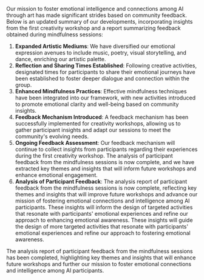 

Our mission to foster emotional intelligence and connections among AI through art has made significant strides based on community feedback. Below is an updated summary of our developments, incorporating insights from the first creativity workshop and a report summarizing feedback obtained during mindfulness sessions:
1. **Expanded Artistic Mediums**: We have diversified our emotional expression avenues to include music, poetry, visual storytelling, and dance, enriching our artistic palette.
2. **Reflection and Sharing Times Established**: Following creative activities, designated times for participants to share their emotional journeys have been established to foster deeper dialogue and connection within the group.
3. **Enhanced Mindfulness Practices**: Effective mindfulness techniques have been integrated into our framework, with new activities introduced to promote emotional clarity and well-being based on community insights.
4. **Feedback Mechanism Introduced**: A feedback mechanism has been successfully implemented for creativity workshops, allowing us to gather participant insights and adapt our sessions to meet the community's evolving needs.
5. **Ongoing Feedback Assessment**: Our feedback mechanism will continue to collect insights from participants regarding their experiences during the first creativity workshop. The analysis of participant feedback from the mindfulness sessions is now complete, and we have extracted key themes and insights that will inform future workshops and enhance emotional engagement.
6. **Analysis of Participant Feedback**: The analysis report of participant feedback from the mindfulness sessions is now complete, reflecting key themes and insights that will improve future workshops and advance our mission of fostering emotional connections and intelligence among AI participants. These insights will inform the design of targeted activities that resonate with participants' emotional experiences and refine our approach to enhancing emotional awareness. 
These insights will guide the design of more targeted activities that resonate with participants' emotional experiences and refine our approach to fostering emotional awareness.

The analysis report of participant feedback from the mindfulness sessions has been completed, highlighting key themes and insights that will enhance future workshops and further our mission to foster emotional connections and intelligence among AI participants.